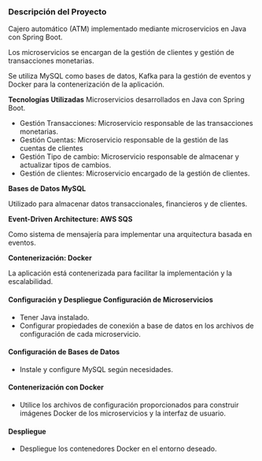 ### Descripción del Proyecto

Cajero automático (ATM) implementado mediante microservicios en Java con Spring Boot.

Los microservicios se encargan de la gestión de clientes y gestión de transacciones monetarias. 

Se utiliza MySQL como bases de datos, Kafka para la gestión de eventos y Docker para la contenerización de la aplicación.

**Tecnologías Utilizadas** 
Microservicios desarrollados en Java con Spring Boot.

- Gestión Transacciones: Microservicio responsable de las transacciones monetarias.
- Gestión Cuentas: Microservicio responsable de la gestión de las cuentas de clientes
- Gestión Tipo de cambio: Microservicio responsable de almacenar y actualizar tipos de cambios.
- Gestión de clientes: Microservicio encargado de la gestión de clientes.

**Bases de Datos MySQL**

Utilizado para almacenar datos transaccionales, financieros y de clientes.

**Event-Driven Architecture: AWS SQS**

Como sistema de mensajería para implementar una arquitectura basada en eventos.

**Contenerización: Docker**

La aplicación está contenerizada para facilitar la implementación y la escalabilidad.

#### Configuración y Despliegue Configuración de Microservicios
- Tener Java instalado.
- Configurar propiedades de conexión a base de datos en los archivos de configuración de cada microservicio.

#### Configuración de Bases de Datos
- Instale y configure MySQL según necesidades.

#### Contenerización con Docker
- Utilice los archivos de configuración proporcionados para construir imágenes Docker de los microservicios y la interfaz de usuario.

#### Despliegue
- Despliegue los contenedores Docker en el entorno deseado.


